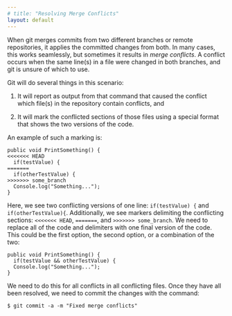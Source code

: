 ```yaml
---
# title: "Resolving Merge Conflicts"
layout: default
---
```

When git merges commits from two different branches or remote repositories, it applies the committed changes from both.  In many cases, this works seamlessly, but sometimes it results in _merge conflicts_.  A conflict occurs when the same line(s) in a file were changed in both branches, and git is unsure of which to use.

Git will do several things in this scenario:

1. It will report as output from that command that caused the conflict which file(s) in the repository contain conflicts, and

2. It will mark the conflicted sections of those files using a special format that shows the two versions of the code.

An example of such a marking is:

```
public void PrintSomething() {  
<<<<<<< HEAD
  if(testValue) {
=======
  if(otherTestValue) {
>>>>>>> some_branch
  Console.log("Something...");
}
```

Here, we see two conflicting versions of one line: `if(testValue) {` and `if(otherTestValue){`. Additionally, we see markers delimiting the conflicting sections: `<<<<<<< HEAD`, `=======`, and `>>>>>>> some_branch`.  We need to replace all of the code and delimiters with one final version of the code.  This could be the first option, the second option, or a combination of the two:

```
public void PrintSomething() {  
  if(testValue && otherTestValue) {
  Console.log("Something...");
}
```

We need to do this for all conflicts in all conflicting files.  Once they have all been resolved, we need to commit the changes with the command:

```
$ git commit -a -m "Fixed merge conflicts"
```
